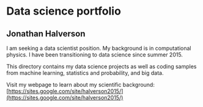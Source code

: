 # Data science portfolio

## Jonathan Halverson

I am seeking a data scientist position. My background is in computational physics. I have been transitioning to data science since summer 2015.

This directory contains my data science projects as well as coding samples from machine learning, statistics and probability, and big data.

Visit my webpage to learn about my scientific background: [https://sites.google.com/site/halverson2015/](https://sites.google.com/site/halverson2015/)
